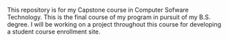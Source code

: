 This repository is for my Capstone course in Computer Sofware Technology. This is the final course of my program in pursuit of my B.S. degree. I will be working on a project throughout this course for developing a student course enrollment site.

